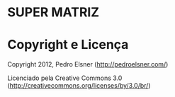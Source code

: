 # SUPER MATRIZ

# Copyright e Licença

Copyright 2012, Pedro Elsner (http://pedroelsner.com/)

Licenciado pela Creative Commons 3.0 (http://creativecommons.org/licenses/by/3.0/br/)
